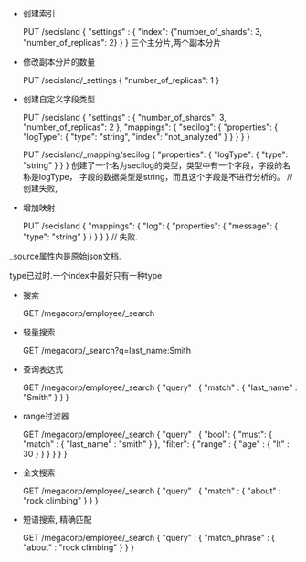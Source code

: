 - 创建索引


    PUT /secisland
    {
        "settings" : {
            "index": {"number_of_shards": 3, "number_of_replicas": 2}
        }
    }
    三个主分片,两个副本分片

- 修改副本分片的数量


    PUT /secisland/_settings
    {
        "number_of_replicas": 1
    }

- 创建自定义字段类型


    PUT /secisland
    {
        "settings" : {
           "number_of_shards": 3, "number_of_replicas": 2
        },
        "mappings": {
            "secilog": {
                "properties": {
                    "logType": {
                        "type": "string",
                        "index": "not_analyzed"
                    }
                }
            }
        }
    }

    PUT /secisland/_mapping/secilog
    {
        "properties": {
            "logType": {
                "type": "string"
            }
        }
    }
    创建了一个名为secilog的类型，类型中有一个字段，字段的名称是logType，
    字段的数据类型是string，而且这个字段是不进行分析的。
    // 创建失败,


- 增加映射


    PUT /secisland
    {
        "mappings": {
            "log": {
                "properties": {
                    "message": {
                        "type": "string"
                    }
                }
            }
        }
    }
    // 失败.





_source属性内是原始json文档.

type已过时.一个index中最好只有一种type

- 搜索


    GET /megacorp/employee/_search
- 轻量搜索


    GET /megacorp/_search?q=last_name:Smith
- 查询表达式


    GET /megacorp/employee/_search
    {
        "query" : {
            "match" : {
                "last_name" : "Smith"
            }
        }
    }

- range过滤器


    GET /megacorp/employee/_search
    {
        "query" : {
            "bool": {
                "must": {
                    "match" : {
                        "last_name" : "smith" 
                    }
                },
                "filter": {
                    "range" : {
                        "age" : { "lt" : 30 } 
                    }
                }
            }
        }
    }

- 全文搜索


    GET /megacorp/employee/_search
    {
        "query" : {
            "match" : {
                "about" : "rock climbing"
            }
        }
    }    

- 短语搜索, 精确匹配


    GET /megacorp/employee/_search
    {
        "query" : {
            "match_phrase" : {
                "about" : "rock climbing"
            }
        }
    }    
